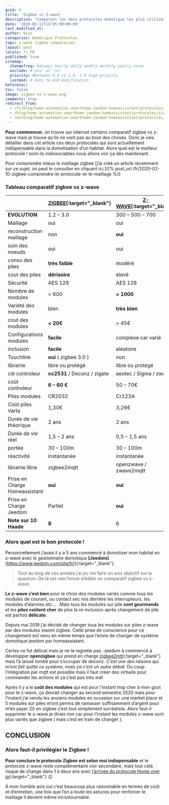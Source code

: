 ```yaml
---
guid: 4
title: 'Zigbee vs Z-wave'
description: "Comparons les deux protocoles domotique les plus utilisés z-wave face à zigbee"
date: '2020-02-11T14:05:00+00:00'
last_modified_at:
author: Nico
categories: Domotique Protocoles
tags: z-wave zigbee comparaison
layout: post
locale: fr_FR
published: true
sitemap:
  changefreq: #always hourly daily weekly monthly yearly never
  exclude: #'yes' or 'no'
  priority: #between 0.0 to 1.0, 1.0 high priority
  lastmod: # date to end modification
beforetoc:
toc: false
image: zigbee-vs-z-wave.png
comments: true
redirect_from:
  - /fr/blog/home-automation-smarthome-jeedom-homeassistant/protocoles/zigbee-vs-z-wave/
  - /blog/home-automation-smarthome-jeedom-homeassistant/protocoles/zigbee-vs-z-wave/
  - /en/blog/home-automation-smarthome-jeedom-homeassistant/protocoles/zigbee-vs-z-wave/
---
```


**Pour commencer**, on trouve sur internet certains comparatif zigbee vs z-wave mais je trouve qu’ils ne vont pas au bout des choses. Donc je vais détailler dans cet article ces deux protocoles qui sont actuellement indispensable dans la domotisation d’un habitat. Alors quel est le meilleur protocole ! sont-ils indissociables nous allons voir ça dès maintenant.

Pour comprendre mieux le maillage zigbee [j’ai créé un article récemment sur ce sujet, on peut le consulter en cliquant ici.]({% post_url /fr/2020-02-10-zigbee-comprendre-le-protocole-et-le-maillage %})

### Tableau comparatif zigbee vs z-wave

|  | **[ZIGBEE](https://zigbeealliance.org/fr/){:target="_blank"}** | **[Z-WAVE](https://z-wavealliance.org/){:target="_blank"}** |
|---|---|---|
| **EVOLUTION** | 1.2 – 3.0 | 300 – 500 – 700 |
| Maillage | oui | oui |
| reconstruction maillage | non | **oui** |
| soin des noeuds | oui | oui |
| conso des piles | **très faible** | modéré |
| cout des piles | **dérisoire** | élevé |
| Sécurité | AES 128 | AES 128 |
| Nombre de modules | &gt; 600 | **&gt; 1000** |
| Variété des modules | bien | **très bien** |
| cout des modules | **&lt; 20€** | &gt; 45€ |
| Configurations modules | **facile** | complexe car varié |
| inclusion | **facile** | aléatoire |
| Touchlink | **oui** ( zigbee 3.0 ) | non |
| librairie | libre ou protégé | libre ou protégé |
| clé controleur | **cc2531** / Deconz / zigate | aeotec / Sigma / zway |
| coût controleur | **6 – 60 €** | 50 – 70€ |
| Piles modules | CR2032 | Cr123A |
| Coût piles Varta | 1,30€ | 3,26€ |
| Durée de vie théorique | 2 ans | 2 ans |
| Durée de vie réel | 1,5 – 2 ans | 0,5 – 1,5 ans |
| portée | 30 – 100m | 30 – 100m |
| réactivité | instantanée | instantanée |
| librairie libre | zigbee2mqtt | openzwave / zwave2mqtt |
| Prise en Charge Homeassistant | **oui** | **oui** |
| Prise en Charge Jeedom | Partiel | **oui** |
| **Note sur 10 Haade** | **8** | 6 |

### Alors quel est le bon protocole !

Personnellement j’avais il y a 5 ans commencé à domotiser mon habitat en z-wave avec le gestionnaire domotique **[Jeedom]**(https://www.jeedom.com/site/fr/){:target="_blank"}.

> Tout au long de ces années j’ai pu me faire un avis objectif sur la question. De là est née l’envie d’éditer un comparatif zigbee vs z-wave.

 **Le z-wave c’est bien** pour le choix des modules variés comme tous les modules de courant, ou contact sec mis derrière les interrupteurs, les modules d’alarmes etc… . Mais tous les modules sur pile **sont gourmands** et les **piles coûtent cher** de plus la ré-inclusion après changement de pile est parfois **délicate**.

Depuis mai 2019 j’ai décidé de changer tous les modules sur piles z-wave par des modules xiaomi zigbee. Cette prise de conscience pour ce changement est venu en même temps que l’envie de changer de système domotique jeedom par homeassistant.

Certes ce fut délicat mais je ne le regrette pas. Jeedom à commencé à développer **openzigbee** qui prend en charge [zigbee2mtt](https://www.zigbee2mqtt.io/){:target="_blank"} mais l’a laissé tombé pour s’occuper de deconz. *C’est une des raisons qui m’ont fait quitté ce système, mais ça c’est un autre débat.* Du coup l’intégration par mqtt est possible mais il faut créer des virtuels pour commander les actions et ça c’est pas très waf.

 Après il y a le **coût des modules** qui est pour l’instant trop cher à mon gout pour le z-wave, ça devrait changer au second semestre 2020 mais pour l’instant j’ai vendu les anciens modules en occasion sur une market place et 5 modules sur piles m’ont permis de ramasser suffisamment d’argent pour m’en payer 20 en zigbee c’est tout simplement surréaliste. Alors faut-il supprimer le z-wave je dirais non car pour l’instant les modules z-wave sont plus variés que zigbee ( mais c’est en train de changer ).

## CONCLUSION

### Alors faut-il privilégier le Zigbee !

**Pour conclure le protocole Zigbee est selon moi indispensable** et le protocole z-wave reste complémentaire voir secondaire, mais tout celà risque de change dans 1 à deux ans avec [l’arrivée du protocole Home over ip](https://www.connectedhomeip.com/){:target="_blank"} 😉

À mon humble avis oui c’est beaucoup plus raisonnable en termes de coût et d’entretien, une fois que l’on a toute les astuces pour renforcer le maillage il devient même incontournable.
